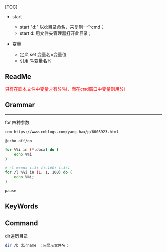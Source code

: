 [TOC]

- start
	- start "d:" 以d:目录命名，来复制一个cmd；
	- start d:  用文件夹管理器打开此目录；

- 变量
	- 定义 set 变量名=变量值
	- 引用 %变量名%

## ReadMe

<font color=red>只有在脚本文件中变量才有%%i，而在cmd窗口中变量则用%i</font>






## Grammar

-------
for
四种参数

```bash
rem https://www.cnblogs.com/yang-hao/p/6003923.html
```
```bash
@echo off/on

for %%i in (*.docx) do (
	echo %%i
)

# /l means i=1; i<=100; i=i+1
for /l %%i in (1, 1, 100) do (
	echo %%i;
)

pause
```


## KeyWords

## Command
dir遍历目录
```bash
dir /b dirname  :只显示文件名；
```

